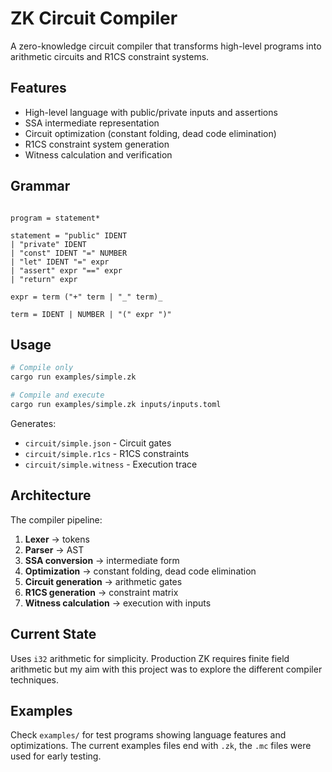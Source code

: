 # ZK Circuit Compiler

A zero-knowledge circuit compiler that transforms high-level programs into arithmetic circuits and R1CS constraint systems.

## Features

- High-level language with public/private inputs and assertions
- SSA intermediate representation
- Circuit optimization (constant folding, dead code elimination)
- R1CS constraint system generation
- Witness calculation and verification

## Grammar

```

program = statement*

statement = "public" IDENT
| "private" IDENT
| "const" IDENT "=" NUMBER
| "let" IDENT "=" expr
| "assert" expr "==" expr
| "return" expr

expr = term ("+" term | "_" term)_

term = IDENT | NUMBER | "(" expr ")"

```

## Usage

```bash
# Compile only
cargo run examples/simple.zk

# Compile and execute
cargo run examples/simple.zk inputs/inputs.toml
```

Generates:

- `circuit/simple.json` - Circuit gates
- `circuit/simple.r1cs` - R1CS constraints
- `circuit/simple.witness` - Execution trace

## Architecture

The compiler pipeline:

1. **Lexer** → tokens
2. **Parser** → AST
3. **SSA conversion** → intermediate form
4. **Optimization** → constant folding, dead code elimination
5. **Circuit generation** → arithmetic gates
6. **R1CS generation** → constraint matrix
7. **Witness calculation** → execution with inputs

## Current State

Uses `i32` arithmetic for simplicity. Production ZK requires finite field arithmetic but my aim with this project was to explore the different compiler techniques.

## Examples

Check `examples/` for test programs showing language features and optimizations. The current examples files end with `.zk`, the `.mc` files were used for early testing.
